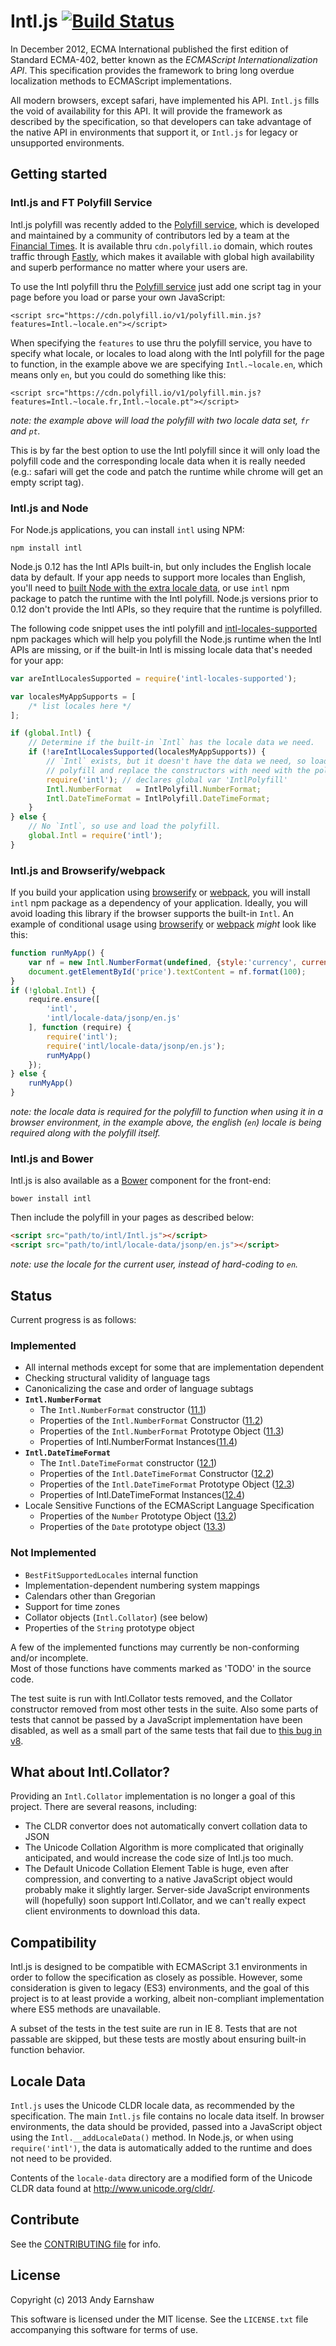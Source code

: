 # Intl.js [![Build Status][]](https://travis-ci.org/andyearnshaw/Intl.js)

In December 2012, ECMA International published the first edition of Standard ECMA-402,
better known as the _ECMAScript Internationalization API_. This specification provides
the framework to bring long overdue localization methods to ECMAScript implementations.

All modern browsers, except safari, have implemented his API. `Intl.js` fills the void of availability for this API. It will provide the framework as described by the specification, so that developers can take advantage of the native API
in environments that support it, or `Intl.js` for legacy or unsupported environments.

[Build Status]: https://travis-ci.org/andyearnshaw/Intl.js.svg?branch=master


## Getting started

### Intl.js and FT Polyfill Service

Intl.js polyfill was recently added to the [Polyfill service][], which is developed and maintained by a community of contributors led by a team at the [Financial Times](http://www.ft.com/). It is available thru `cdn.polyfill.io` domain, which routes traffic through [Fastly](http://www.fastly.com/), which makes it available with global high availability and superb performance no matter where your users are.

To use the Intl polyfill thru the [Polyfill service][] just add one script tag in your page before you load or parse your own JavaScript:

```
<script src="https://cdn.polyfill.io/v1/polyfill.min.js?features=Intl.~locale.en"></script>
```

When specifying the `features` to use thru the polyfill service, you have to specify what locale, or locales to load along with the Intl polyfill for the page to function, in the example above we are specifying `Intl.~locale.en`, which means only `en`, but you could do something like this:

```
<script src="https://cdn.polyfill.io/v1/polyfill.min.js?features=Intl.~locale.fr,Intl.~locale.pt"></script>
```

_note: the example above will load the polyfill with two locale data set, `fr` and `pt`._

This is by far the best option to use the Intl polyfill since it will only load the polyfill code and the corresponding locale data when it is really needed (e.g.: safari will get the code and patch the runtime while chrome will get an empty script tag).

[Polyfill service]: https://cdn.polyfill.io/v1/docs/

### Intl.js and Node

For Node.js applications, you can install `intl` using NPM:

    npm install intl

Node.js 0.12 has the Intl APIs built-in, but only includes the English locale data by default. If your app needs to support more locales than English, you'll need to [built Node with the extra locale data](https://github.com/joyent/node/wiki/Intl), or use `intl` npm package to patch the runtime with the Intl polyfill. Node.js versions prior to 0.12 don't provide the Intl APIs, so they require that the runtime is polyfilled.

The following code snippet uses the intl polyfill and [intl-locales-supported](https://github.com/yahoo/intl-locales-supported) npm packages which will help you polyfill the Node.js runtime when the Intl APIs are missing, or if the built-in Intl is missing locale data that's needed for your app:

```javascript
var areIntlLocalesSupported = require('intl-locales-supported');

var localesMyAppSupports = [
    /* list locales here */
];

if (global.Intl) {
    // Determine if the built-in `Intl` has the locale data we need.
    if (!areIntlLocalesSupported(localesMyAppSupports)) {
        // `Intl` exists, but it doesn't have the data we need, so load the
        // polyfill and replace the constructors with need with the polyfill's.
        require('intl'); // declares global var 'IntlPolyfill'
        Intl.NumberFormat   = IntlPolyfill.NumberFormat;
        Intl.DateTimeFormat = IntlPolyfill.DateTimeFormat;
    }
} else {
    // No `Intl`, so use and load the polyfill.
    global.Intl = require('intl');
}
```

### Intl.js and Browserify/webpack

If you build your application using [browserify][] or [webpack][], you will install `intl` npm package as a dependency of your application. Ideally, you will avoid loading this library if the browser supports the
built-in `Intl`. An example of conditional usage using [browserify][] or [webpack][] _might_ look like this:

```javascript
function runMyApp() {
    var nf = new Intl.NumberFormat(undefined, {style:'currency', currency:'GBP'});
    document.getElementById('price').textContent = nf.format(100);
}
if (!global.Intl) {
    require.ensure([
        'intl',
        'intl/locale-data/jsonp/en.js'
    ], function (require) {
        require('intl');
        require('intl/locale-data/jsonp/en.js');
        runMyApp()
    });
} else {
    runMyApp()
}
```

_note: the locale data is required for the polyfill to function when using it in a browser environment, in the example above, the english (`en`) locale is being required along with the polyfill itself._

[webpack]: https://webpack.github.io/
[browserify]: http://browserify.org/

### Intl.js and Bower

Intl.js is also available as a [Bower](http://bower.io) component for the front-end:

    bower install intl

Then include the polyfill in your pages as described below:

```html
<script src="path/to/intl/Intl.js"></script>
<script src="path/to/intl/locale-data/jsonp/en.js"></script>
```

_note: use the locale for the current user, instead of hard-coding to `en`._

## Status
Current progress is as follows:

### Implemented
 - All internal methods except for some that are implementation dependent
 - Checking structural validity of language tags  
 - Canonicalizing the case and order of language subtags
 - __`Intl.NumberFormat`__
   - The `Intl.NumberFormat` constructor ([11.1](http://www.ecma-international.org/ecma-402/1.0/#sec-11.1))
   - Properties of the `Intl.NumberFormat` Constructor ([11.2](http://www.ecma-international.org/ecma-402/1.0/#sec-11.2))
   - Properties of the `Intl.NumberFormat` Prototype Object ([11.3](http://www.ecma-international.org/ecma-402/1.0/#sec-11.3))
   - Properties of Intl.NumberFormat Instances([11.4](http://www.ecma-international.org/ecma-402/1.0/#sec-11.4))
 - __`Intl.DateTimeFormat`__
   - The `Intl.DateTimeFormat` constructor ([12.1](http://www.ecma-international.org/ecma-402/1.0/#sec-12.1))
   - Properties of the `Intl.DateTimeFormat` Constructor ([12.2](http://www.ecma-international.org/ecma-402/1.0/#sec-12.2))
   - Properties of the `Intl.DateTimeFormat` Prototype Object ([12.3](http://www.ecma-international.org/ecma-402/1.0/#sec-12.3))
   - Properties of Intl.DateTimeFormat Instances([12.4](http://www.ecma-international.org/ecma-402/1.0/#sec-12.4))
 - Locale Sensitive Functions of the ECMAScript Language Specification
   - Properties of the `Number` Prototype Object ([13.2](http://www.ecma-international.org/ecma-402/1.0/#sec-13.2))
   - Properties of the `Date` prototype object ([13.3](http://www.ecma-international.org/ecma-402/1.0/#sec-13.3))

### Not Implemented
 - `BestFitSupportedLocales` internal function
 - Implementation-dependent numbering system mappings
 - Calendars other than Gregorian
 - Support for time zones
 - Collator objects (`Intl.Collator`) (see below)
 - Properties of the `String` prototype object

A few of the implemented functions may currently be non-conforming and/or incomplete.  
Most of those functions have comments marked as 'TODO' in the source code.

The test suite is run with Intl.Collator tests removed, and the Collator
constructor removed from most other tests in the suite.  Also some parts of
tests that cannot be passed by a JavaScript implementation have been disabled,
as well as a small part of the same tests that fail due to [this bug in v8][].

 [this bug in v8]: https://code.google.com/p/v8/issues/detail?id=2694


## What about Intl.Collator?

Providing an `Intl.Collator` implementation is no longer a goal of this project. There
are several reasons, including:

 - The CLDR convertor does not automatically convert collation data to JSON
 - The Unicode Collation Algorithm is more complicated that originally anticipated,
   and would increase the code size of Intl.js too much.
 - The Default Unicode Collation Element Table is huge, even after compression, and
   converting to a native JavaScript object would probably make it slightly larger.
   Server-side JavaScript environments will (hopefully) soon support Intl.Collator,
   and we can't really expect client environments to download this data.


## Compatibility
Intl.js is designed to be compatible with ECMAScript 3.1 environments in order to
follow the specification as closely as possible. However, some consideration is given
to legacy (ES3) environments, and the goal of this project is to at least provide a
working, albeit non-compliant implementation where ES5 methods are unavailable.

A subset of the tests in the test suite are run in IE 8.  Tests that are not passable
are skipped, but these tests are mostly about ensuring built-in function behavior.


## Locale Data
`Intl.js` uses the Unicode CLDR locale data, as recommended by the specification. The main `Intl.js` file contains no locale data itself. In browser environments, the
data should be provided, passed into a JavaScript object using the
`Intl.__addLocaleData()` method.  In Node.js, or when using `require('intl')`, the data
is automatically added to the runtime and does not need to be provided.

Contents of the `locale-data` directory are a modified form of the Unicode CLDR
data found at http://www.unicode.org/cldr/.


## Contribute

See the [CONTRIBUTING file][] for info.

[CONTRIBUTING file]: https://github.com/andyearnshaw/Intl.js/blob/master/CONTRIBUTING.md


## License

Copyright (c) 2013 Andy Earnshaw

This software is licensed under the MIT license.  See the `LICENSE.txt` file
accompanying this software for terms of use.
